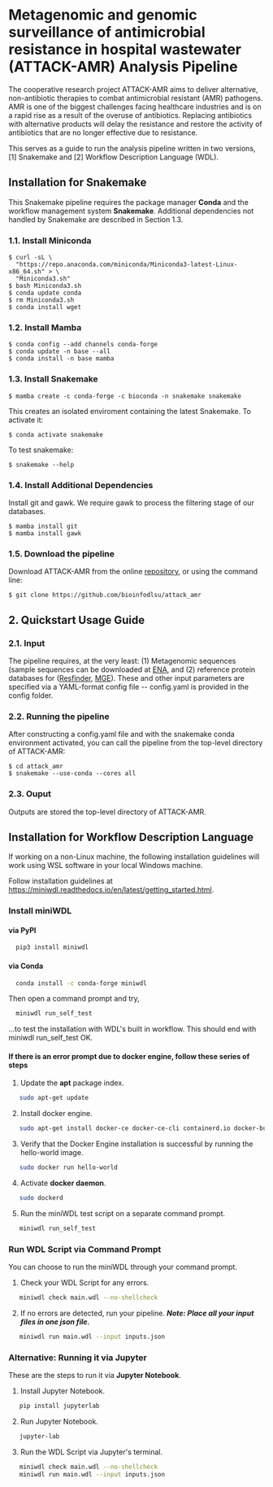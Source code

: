 
# Metagenomic and genomic surveillance of antimicrobial resistance in hospital wastewater (ATTACK-AMR) Analysis Pipeline

The cooperative research project ATTACK-AMR aims to deliver alternative, non-antibiotic therapies to combat antimicrobial resistant (AMR) pathogens. AMR is one of the biggest challenges facing healthcare industries and is on a rapid rise as
a result of the overuse of antibiotics. Replacing antibiotics with alternative products will delay the resistance
and restore the activity of antibiotics that are no longer effective due to resistance.


This serves as a guide to run the analysis pipeline written in two versions, [1] Snakemake and [2] Workflow Description Language (WDL).

## Installation for Snakemake
This Snakemake pipeline requires the package manager **Conda** and the workflow management system **Snakemake**.
Additional dependencies not handled by Snakemake are described in Section 1.3.

### 1.1. Install Miniconda 
```
$ curl -sL \
  "https://repo.anaconda.com/miniconda/Miniconda3-latest-Linux-x86_64.sh" > \
  "Miniconda3.sh"
$ bash Miniconda3.sh
$ conda update conda
$ rm Miniconda3.sh
$ conda install wget
```

### 1.2. Install Mamba 
```
$ conda config --add channels conda-forge
$ conda update -n base --all
$ conda install -n base mamba
```

### 1.3. Install Snakemake
```
$ mamba create -c conda-forge -c bioconda -n snakemake snakemake
```
This creates an isolated enviroment containing the latest Snakemake. To activate it:
```
$ conda activate snakemake
```
To test snakemake:
```
$ snakemake --help
```

### 1.4. Install Additional Dependencies
Install git and gawk. We require gawk to process the filtering stage of our databases.
```
$ mamba install git
$ mamba install gawk
```

### 1.5. Download the pipeline
Download ATTACK-AMR from the online [repository](https://github.com/bioinfodlsu/attack_amr), or using the command line:
```
$ git clone https://github.com/bioinfodlsu/attack_amr
```

## 2. Quickstart Usage Guide

### 2.1. Input
The pipeline requires, at the very least: (1) Metagenomic sequences (sample sequences can be downloaded at [ENA](https://www.ebi.ac.uk/ena/browser/view/PRJEB47975), and (2) reference protein databases for ([Resfinder](https://bitbucket.org/genomicepidemiology/resfinder_db/src/master/), [MGE](https://github.com/KatariinaParnanen/MobileGeneticElementDatabase)).
These and other input parameters are specified via a YAML-format config file -- config.yaml is provided in the config folder. 

### 2.2. Running the pipeline
After constructing a config.yaml file and with the snakemake conda environment activated, you can call the pipeline from the top-level directory of ATTACK-AMR:
```
$ cd attack_amr 
$ snakemake --use-conda --cores all
```

### 2.3. Ouput
Outputs are stored the top-level directory of ATTACK-AMR.



## Installation for Workflow Description Language

If working on a non-Linux machine, the following installation guidelines will work using WSL software in your local Windows machine.

Follow installation guidelines at https://miniwdl.readthedocs.io/en/latest/getting_started.html.

### Install miniWDL 

#### via PyPI
```bash
  pip3 install miniwdl
```
#### via Conda
```bash
  conda install -c conda-forge miniwdl
```
Then open a command prompt and try, 
```bash
  miniwdl run_self_test
```
…to test the installation with WDL's built in workflow. This should end with miniwdl run_self_test OK.

#### If there is an error prompt due to docker engine, follow these series of steps

1. Update the **apt** package index.
```bash
   sudo apt-get update
```
2. Install docker engine.
```bash
   sudo apt-get install docker-ce docker-ce-cli containerd.io docker-buildx-plugin docker-compose-plugin
```
3. Verify that the Docker Engine installation is successful by running the hello-world image.
```bash
   sudo docker run hello-world
```
4. Activate **docker daemon**. 
```bash
   sudo dockerd
```
5. Run the miniWDL test script on a separate command prompt.
```bash
   miniwdl run_self_test
```
### Run WDL Script via Command Prompt
You can choose to run the miniWDL through your command prompt.

1. Check your WDL Script for any errors.
```bash
   miniwdl check main.wdl --no-shellcheck
```
2. If no errors are detected, run your pipeline.
***Note: Place all your input files in one json file.***
```bash
   miniwdl run main.wdl --input inputs.json
```

### Alternative: Running it via Jupyter
These are the steps to run it via **Jupyter Notebook**. 

1. Install Jupyter Notebook. 
```bash
   pip install jupyterlab
```
2. Run Jupyter Notebook.
```bash
   jupyter-lab
```
3. Run the WDL Script via Jupyter's terminal. 
```bash
   miniwdl check main.wdl --no-shellcheck
   miniwdl run main.wdl --input inputs.json
```
